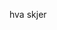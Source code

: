 <!DOCTYPE html>
<html lang="utf-8">

<head>
<meta charset="utf-8">
<title>Felix TestSide</title>
</head>

<body>
<p>hva skjer</p>

</body>

</html>